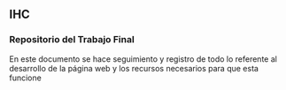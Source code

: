 ## IHC
### Repositorio del Trabajo Final
En este documento se hace seguimiento y registro de todo lo referente al desarrollo de la página web y los recursos necesarios para que esta funcione
